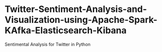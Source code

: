# Twitter-Sentiment-Analysis-and-Visualization-using-Apache-Spark-KAfka-Elasticsearch-Kibana
Sentimental Analysis for Twitter in Python
